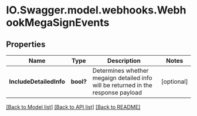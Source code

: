 # IO.Swagger.model.webhooks.WebhookMegaSignEvents
## Properties

Name | Type | Description | Notes
------------ | ------------- | ------------- | -------------
**IncludeDetailedInfo** | **bool?** | Determines whether megaign detailed info will be returned in the response payload | [optional] 

[[Back to Model list]](../README.md#documentation-for-models) [[Back to API list]](../README.md#documentation-for-api-endpoints) [[Back to README]](../README.md)


